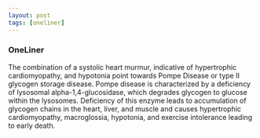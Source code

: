 ```yaml
---
layout: post
tags: [oneliner]
---
```



### OneLiner

The combination of a systolic heart murmur, indicative of hypertrophic cardiomyopathy, and hypotonia point towards Pompe Disease or type II glycogen storage disease. Pompe disease is characterized by a deficiency of lysosomal alpha-1,4-glucosidase, which degrades glycogen to glucose within the lysosomes. Deficiency of this enzyme leads to accumulation of glycogen chains in the heart, liver, and muscle and causes hypertrophic cardiomyopathy, macroglossia, hypotonia, and exercise intolerance leading to early death.

